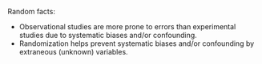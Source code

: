 Random facts:
- Observational studies are more prone to errors than experimental studies due to systematic biases and/or confounding.
- Randomization helps prevent systematic biases and/or confounding by extraneous (unknown) variables.